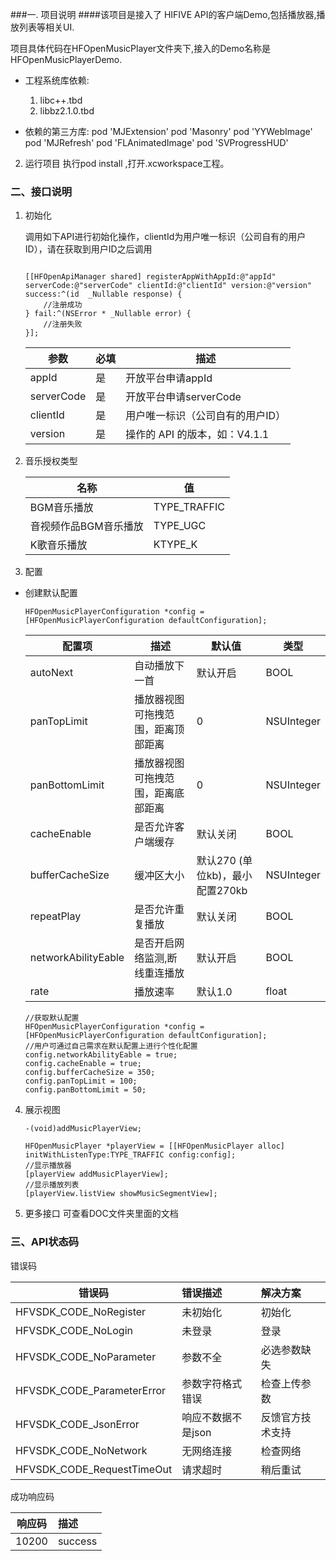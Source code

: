 



###一. 项目说明
####该项目是接入了 HIFIVE API的客户端Demo,包括播放器,播放列表等相关UI.

项目具体代码在HFOpenMusicPlayer文件夹下,接入的Demo名称是HFOpenMusicPlayerDemo.


- 工程系统库依赖:
   1. libc++.tbd
   2. libbz2.1.0.tbd

- 依赖的第三方库:
pod 'MJExtension'
pod 'Masonry'
pod 'YYWebImage'
pod 'MJRefresh'
pod 'FLAnimatedImage'
pod 'SVProgressHUD'

2. 运行项目
执行pod install ,打开.xcworkspace工程。

### 二、接口说明


1. 初始化

    调用如下API进行初始化操作，clientId为用户唯一标识（公司自有的用户ID），请在获取到用户ID之后调用

    ```objc 

    [[HFOpenApiManager shared] registerAppWithAppId:@"appId" serverCode:@"serverCode" clientId:@"clientId" version:@"version" success:^(id  _Nullable response) {
        //注册成功
    } fail:^(NSError * _Nullable error) {
        //注册失败
    }];

    ```
    | 参数 | 必填 | 描述 |
    |---|---|---|
    | appId | 是 | 开放平台申请appId |
    | serverCode | 是 | 开放平台申请serverCode |
    | clientId | 是 | 用户唯一标识（公司自有的用户ID） |
    | version | 是 | 操作的 API 的版本，如：V4.1.1 |


2. 音乐授权类型

    | 名称                  | 值      |     
    | --------------------- | ------- | 
    | BGM音乐播放           | TYPE_TRAFFIC |    
    | 音视频作品BGM音乐播放 | TYPE_UGC     |     
    | K歌音乐播放           | KTYPE_K      |      

3. 配置

- 创建默认配置
    ```objc
    HFOpenMusicPlayerConfiguration *config = [HFOpenMusicPlayerConfiguration defaultConfiguration];
    ```
    | 配置项 | 描述 | 默认值 | 类型 |
    |---|---|---|---|
    | autoNext | 自动播放下一首 | 默认开启 | BOOL |
    | panTopLimit | 播放器视图可拖拽范围，距离顶部距离 | 0 | NSUInteger |
    | panBottomLimit | 播放器视图可拖拽范围，距离底部距离 | 0 | NSUInteger |
    | cacheEnable | 是否允许客户端缓存 | 默认关闭 | BOOL |
    | bufferCacheSize | 缓冲区大小 | 默认270 (单位kb)，最小配置270kb | NSUInteger |
    | repeatPlay | 是否允许重复播放 | 默认关闭 | BOOL |
    | networkAbilityEable | 是否开启网络监测,断线重连播放 | 默认开启 | BOOL |
    | rate | 播放速率 | 默认1.0 | float |


    ```objc
    //获取默认配置
    HFOpenMusicPlayerConfiguration *config = [HFOpenMusicPlayerConfiguration defaultConfiguration];
    //用户可通过自己需求在默认配置上进行个性化配置
    config.networkAbilityEable = true;
    config.cacheEnable = true;
    config.bufferCacheSize = 350;
    config.panTopLimit = 100;
    config.panBottomLimit = 50;
    ```
4. 展示视图
    ```objc
    -(void)addMusicPlayerView;
    ```


    ```objc
    HFOpenMusicPlayer *playerView = [[HFOpenMusicPlayer alloc] initWithListenType:TYPE_TRAFFIC config:config];
    //显示播放器
    [playerView addMusicPlayerView];
    //显示播放列表
    [playerView.listView showMusicSegmentView];
    ```

4. 更多接口
    可查看DOC文件夹里面的文档



### 三、API状态码

错误码

| 错误码 | 错误描述 | 解决方案 |
|----------|:--------|:-------- |
| HFVSDK_CODE_NoRegister | 未初始化 | 初始化 |
| HFVSDK_CODE_NoLogin | 未登录 | 登录 |
| HFVSDK_CODE_NoParameter | 参数不全 | 必选参数缺失 |
| HFVSDK_CODE_ParameterError | 参数字符格式错误 | 检查上传参数 |
| HFVSDK_CODE_JsonError | 响应不数据不是json | 反馈官方技术支持 |
| HFVSDK_CODE_NoNetwork | 无网络连接 | 检查网络 |
| HFVSDK_CODE_RequestTimeOut | 请求超时 | 稍后重试 |

成功响应码

| 响应码 | 描述 |
|----------|:--------|
| 10200 | success |
